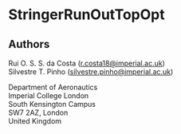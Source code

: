 # StringerRunOutTopOpt

## Authors  

Rui O. S. S. da Costa ([r.costa18@imperial.ac.uk](mailto:r.costa18@imperial.ac.uk))  
Silvestre T. Pinho ([silvestre.pinho@imperial.ac.uk](mailto:silvestre.pinho@imperial.ac.uk))

Department of Aeronautics  
Imperial College London  
South Kensington Campus  
SW7 2AZ, London  
United Kingdom
